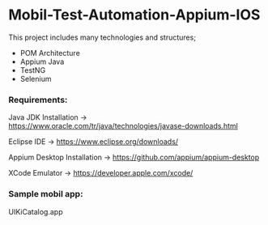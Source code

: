 # Mobil-Test-Automation-Appium-IOS

This project includes many technologies and structures;

- POM Architecture
- Appium Java
- TestNG
- Selenium


### Requirements:

Java JDK Installation -> https://www.oracle.com/tr/java/technologies/javase-downloads.html

Eclipse IDE -> https://www.eclipse.org/downloads/

Appium Desktop Installation -> https://github.com/appium/appium-desktop

XCode Emulator -> https://developer.apple.com/xcode/


### Sample mobil app:

UIKiCatalog.app
